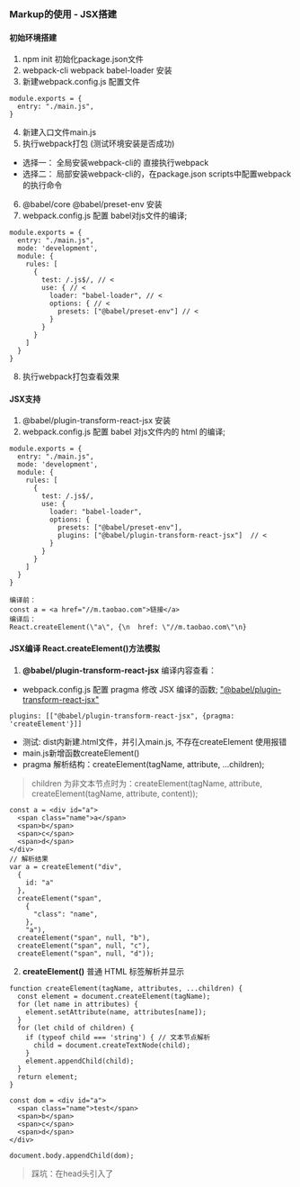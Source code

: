 ### Markup的使用 - JSX搭建

#### 初始环境搭建
1. npm init 初始化package.json文件
2. webpack-cli webpack babel-loader 安装
3. 新建webpack.config.js 配置文件
```JS
module.exports = {
  entry: "./main.js",
}
```
4. 新建入口文件main.js
5. 执行webpack打包 (测试环境安装是否成功)
  - 选择一： 全局安装webpack-cli的 直接执行webpack
  - 选择二： 局部安装webpack-cli的，在package.json scripts中配置webpack的执行命令
6. @babel/core @babel/preset-env 安装
7. webpack.config.js 配置 babel对js文件的编译;
```JS
module.exports = {
  entry: "./main.js",
  mode: 'development',
  module: {
    rules: [
      {
        test: /.js$/, // <
        use: { // < 
          loader: "babel-loader", // <
          options: { // <
            presets: ["@babel/preset-env"] // <
          }
        }
      }
    ]
  }
}
```
8. 执行webpack打包查看效果
 
#### JSX支持
1. @babel/plugin-transform-react-jsx 安装
2. webpack.config.js 配置 babel 对js文件内的 html 的编译;
```JS
module.exports = {
  entry: "./main.js",
  mode: 'development',
  module: {
    rules: [
      {
        test: /.js$/,
        use: {
          loader: "babel-loader",
          options: {
            presets: ["@babel/preset-env"],
            plugins: ["@babel/plugin-transform-react-jsx"]  // <
          }
        }
      }
    ]
  }
}
```
```JS
编译前：
const a = <a href="//m.taobao.com">链接</a>
编译后：
React.createElement(\"a\", {\n  href: \"//m.taobao.com\"\n}
```

#### JSX编译 React.createElement()方法模拟
1. **@babel/plugin-transform-react-jsx** 编译内容查看：
  - webpack.config.js 配置 pragma 修改 JSX 编译的函数; ["@babel/plugin-transform-react-jsx"](https://babeljs.io/docs/en/babel-plugin-transform-react-jsx#options)
  ```JS
  plugins: [["@babel/plugin-transform-react-jsx", {pragma: 'createElement'}]]
  ```
  - 测试: dist内新建.html文件，并引入main.js, 不存在createElement 使用报错
  - main.js新增函数createElement()
  - pragma 解析结构：createElement(tagName, attribute, ...children);
  > children 为非文本节点时为：createElement(tagName, attribute, createElement(tagName, attribute, content));
  ```JS
  const a = <div id="a">
    <span class="name">a</span>
    <span>b</span>
    <span>c</span>
    <span>d</span>
  </div>
  // 解析结果
  var a = createElement("div",
    {
      id: "a"
    },
    createElement("span",
      {
        "class": "name",
      },
      "a"),
    createElement("span", null, "b"),
    createElement("span", null, "c"),
    createElement("span", null, "d"));
  ```
2. **createElement()** 普通 HTML 标签解析并显示
  ```JS
  function createElement(tagName, attributes, ...children) {
    const element = document.createElement(tagName);
    for (let name in attributes) {
      element.setAttribute(name, attributes[name]);
    }
    for (let child of children) {
      if (typeof child === 'string') { // 文本节点解析
        child = document.createTextNode(child);
      }
      element.appendChild(child);
    }
    return element;
  }

  const dom = <div id="a">
    <span class="name">test</span>
    <span>b</span>
    <span>c</span>
    <span>d</span>
  </div>

  document.body.appendChild(dom);
  ```
  > 踩坑：在head头引入了<script>内引入main.js, 执行编译后文件，报错：Uncaught TypeError: Cannot read property 'appendChild' of null
  >> 把js放在了head中, 而document.body的是在body中的东西; html整体上是至上而下的流程，因此需要将js从head中放置到body中才可以

3. **createElement(tagName, attribute, ...children)** 非 HTML 标签解析并显示
  > 普通的 HTML 标签 tagName 为字符串， 非 HTML 标签时 tagName 为 function;
  - 反向思路：用方法(mountTo)把节点添加到父节点下
  ```js
  createElement(){ // 仅修改 tagName 的处理
    let element;
    if (typeof tagName === 'string') {
      element = document.createElement(tagName);
    } else {
      element = new tagName; // 非 HTML 标签的返回的的tagName 为 function
    }
    ...
  }
  class DIV{
    constructor() {
      this.root = document.createElement('div');
    }
    setAttribute(name, value) {
      this.root.setAttribute(name, value);
    }
    appendChild(child) {
      this.root.appendChild(child);
    }
    mountTo(parent) {
      parent.appendChild(this.root);
    }
  }

  const dom = <DIV id="a">
    <span class="name">test</span>
    <span>b</span>
    <span>c</span>
    <span>d</span>
  </DIV>

  dom.mountTo(document.body);
  ```

4. 普通标签 和 自定义标签均可以用 mountTo 添加到并展示
  ```js
  function createElement(tagName, attributes, ...children) {
    let element;
    if (typeof tagName === 'string') {
      element = new ElementWrapper(tagName);
    } else {
      element = new tagName; // 非 HTML 标签的返回的的tagName 为 function
    }
    for (let name in attributes) {
      element.setAttribute(name, attributes[name]);
    }
    for (let child of children) {
      if (typeof child === 'string') { // 文本节点解析
        child = new TextWrapper(child);
      }
      element.appendChild(child);
    }
    return element;
  }
  // 创建 HTML 元素
  class ElementWrapper{
    constructor(tag) {
      this.root = document.createElement(tag);
    }
    setAttribute(name, value) {
      this.root.setAttribute(name, value);
    }
    appendChild(child) {
      child.mountTo(this.root);
    }
    mountTo(parent) {
      parent.appendChild(this.root);
    }
  }

  // 创建 Content 元素
  class TextWrapper{
    constructor(tag) {
      this.root = document.createTextNode(tag);
    }
    setAttribute(name, value) {
      this.root.setAttribute(name, value);
    }
    appendChild(child) {
      child.mountTo(this.root);
    }
    mountTo(parent) {
      parent.appendChild(this.root);
    }
  }
  ```